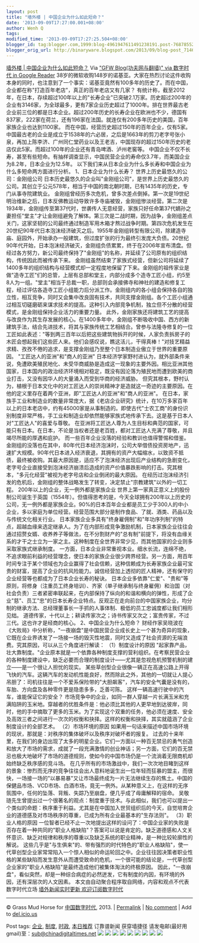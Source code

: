 ```yaml
---
layout: post
title: "墙外楼 | 中国企业为什么如此短命？"
date: '2013-09-09T17:27:00.001+08:00'
author: Wenh Q
tags:
modified_time: '2013-09-09T17:27:25.504+08:00'
blogger_id: tag:blogger.com,1999:blog-4961947611491238191.post-7687855242598619998
blogger_orig_url: http://binaryware.blogspot.com/2013/09/blog-post_7146.html
---
```

[
墙外楼 |
中国企业为什么如此短命？](http://feedproxy.google.com/~r/chinagfwblog/~3/kBjdl4Ei8kU/)
Via ["GFW Blog(功夫网与翻墙)" via 数字时代 in Google
Reader](https://www.blogger.com/blogger.g?blogID=4961947611491238191&pli=1)
38岁的微软收购148岁的诺基亚。大家在热烈讨论这件收购本身的同时，也注意到了一个事实：诺基亚竟然有100多年的历史了。而在中国，企业都在称"打造百年老店"，真正的百年老店又有几家？
有统计称，截至2012年，在日本，存续超过100年以上的"长寿企业"已突破2.1万家。历史超过200年的企业有3146家，为全球最多，更有7家企业历史超过了1000年。排在世界最古老企业前三位的都是日本企业。超过200年历史的长寿企业在欧洲也不少，德国有837家，222家在荷兰，还有196家在法国。就连仅有200多年历史的美国，百年家族企业也达到1100家。
而在中国，经营历史超过150年的百年企业，仅有5家。中国最古老的企业是成立于1538年的六必居，之后是1663年的剪刀老字号张小泉，再加上陈李济、广州同仁堂药业以及王老吉，中国现存的超过150年历史的老店仅此5家。而超过100年的企业还有青岛啤酒、泸州老窖等。
中国企业不仅不长寿，甚至有些短命。有抽样调查显示，中国民营企业的寿命仅3.7年，而美国企业为8.2年，日本企业为12.5年。
以下我们来从日本企业为什么多长寿和中国企业为什么多短命两方面进行分析。
1、日本企业为什么长寿？
世界上历史最悠久的公司：金刚组公司
日本历史最悠久的企业叫"金刚组公司"，是世界上历史最悠久的公司。其创立于公元578年，相当于中国的南北朝时期，已有1435年的历史，专门从事寺院建筑业。
金刚组曾经历多次危机，曾多次差点倒掉。第一次是19世纪明治维新之后，日本反佛教运动导致许多寺庙被毁，金刚组惨淡经营。第二次是1934年，金刚组传至第37代时，世袭传人无意经营，家族只好任命第37代嫡孙之妻担任"堂主"才让金刚组避免了解体。第三次是二战时期，因为战争，金刚组差点关门，这家坚韧的公司最终通过制造军用木箱才熬过战争时期。第四次危机发生在20世纪90年代日本泡沫经济破灭之后。1955年金刚组转型有限公司，除建造寺庙、庭园外，开始承办一般建筑，但过度扩张的行为最终引发庞大负债。20世纪90年代开始，日本泡沫经济破灭，金刚组负债累累，终于在2006年宣布清盘。但经过各方努力，新公司最终保持了"金刚组"的名称，并延续了公司原有的组织结构，传统因此而被传承下来。
金刚组虽然结束了家族式经营，但新公司将延续了1400多年的组织结构与经营模式却一定程度地保留了下来。金刚组的祖传家业是做"造寺工匠"们的总管，上层有总部和堂主，内部分成多个造寺工匠小组，约5至8人为一组。"堂主"相当于总裁一职，总部则会承接佛寺和神社的建造和修复工程，经过评估各造寺工匠小组能力后分派工作。金刚组内的各小组会保持各自的独立性，相互竞争，同时又会集中改良固有技术，共同支撑金刚组。各个工匠小组通过相互切磋磨砺来谋求技术的提高。这种引入内部竞争机制，独立但不分散的经营模式，是金刚组保持企业活力的重要力量。
此外，金刚家族还将建筑工艺的提高与改良作为其生存发展的核心。在1400多年中，金刚组不断吸收中国、西方的新建筑手法，结合先进技术，将其与家族传统工艺相结合。曾参与法隆寺修复的一位工匠如此表述："等到两三百年以后把这些建筑物拆开的时候，人家负责拆房子的木匠会想起我们这些匠人来。他们会感叹说，瞧这活儿，干得真棒！"对技艺精益求精、孜孜不倦的追求，是支撑金刚组乃至整个日本制造业傲立于世界的重要原因。
"工匠达人的亚洲"和"商人的亚洲"
日本经济学家野村进认为，就外部条件来说，免遭欧美殖民地化、未受华商威胁是造成这一现象的主要外因。相比亚洲其他国家，日本国内的政治经济环境相对稳定，既没有因沦落为殖民地而遭到欧美的商业打击，又没有因华人的大量涌入而受到华商的经济威胁。
但究其根本，野村认为，植根于日本文化中的对工匠达人的崇尚精神才是造就这一奇迹的主要原因。在他的定义里存在着两个亚洲，即"工匠达人的亚洲"和"商人的亚洲"。
在日本，家族手工业和制造业的数量非常庞大，据《老店企业研究》统计，在10万多家百年以上的日本老店中，约有45000家是从事制造的。即使古代"士农工商"的身份识别制度非常严格，手工业和制造业却依然能够家族式地传承下去。这是基于日本人对"工匠达人"的喜爱与尊敬。
在亚洲将工匠达人尊为人生目标和典范的国家，可能只有日本。在日本，不论是当权者还是老百姓，都对工匠达人充满了尊敬，并且竭尽所能的厚遇和庇护。
而一些百年企业没落的经验和教训也值得警惕和借鉴。
金刚组的没落也在其中，80年代日本经济泡沫时，公司大举借债投资房地产，迅速扩大规模。90年代日本进入经济衰退，其拥有的资产大幅缩水，以致资不抵债，最终被收购。其最大原因是，适应不了泡沫经济出现后产业结构的急剧变化，老字号企业直接受到泡沫经济崩溃后造成的资产价值暴跌影响的打击。究其根本，"多元化经营"被视为老字号店和企业倒闭的最大原因。
在经历过泡沫经济引发的危机后，金刚组的整体战略发生了转变，决定禁止"宗教建筑"以外的一切工程。
200年以上的企业，无一例外都是家族企业
世界上第一家真正意义上的股份制公司诞生于英国（1554年）。但值得思考的是，今天全球拥有200年以上历史的公司，无一例外都是家族企业。90%的日本百年企业都是员工少于300人的中小企业，多以家庭为单位经营。经营范围大部分是制作食品、了就、酒类、药品以及与传统文化相关行业。
日本家族企业多具有"终身雇佣制"和"年功序列制"的特点，超越血缘来选定继承人。为了在内部形成竞争激励机制，日本家族企业往往会通过招赘女婿、收养养子等做法，在不分割财产的"总有制"前提下，将没有血缘关系的才干之士立为一家之主。这种制度在全世界非常少见，而其他国家的企业则多采取家族式继承制度。
一方面，日本企业非常重视本业。细水长流，连绵不绝，不追求眼前利益的经营理念，使日本的家族企业很少跨界经营。另一方面，用百年时间专注于某个领域也为企业赢得了社会信赖，这种信赖成为长寿家族企业最可宝贵的财富，提高了企业的抗风险能力。诚信经营加上透彻的匠人精神，还有保守的企业经营等也都成为了日本企业长寿的秘诀。
日本企业多依靠"仁爱"、"贵和"等原则，将修身（注重员工终身培训）、齐家（单子继承制与终身雇佣）和治国（对社会负责）三者紧密串联起来，在内部保持了纵向的和谐和横向的弹性，形成了企业"慈"、员工"忠"的日本长寿企业特点。反观正在走向前台的中国家族企业，均分制的继承方法、总经理董事长一手抓的人事体制、极低的员工忠诚度都让我们相形见绌。
道德传家，十代以上；耕读传家次之；诗书传家又次之；富贵传家，不过三代。这也许才是经商的核心。
2、中国企业为什么短命？
财经作家吴晓波在《大败局》中分析称，"一夜崩盘"是中国民营企业成长史上一个甚为奇异的现象，它既在企业界诱发了一场接一场的毁灭性地震，同时又造成了社会资源的无端浪费。究其原因，可以从三个角度进行解读：
（1）制度设计的原因
"起家靠产品，壮大靠制度。"企业原本就是一个依靠各种制度支撑的营利组织。在考察民营企业的各种制度建设中，缺乏必要而合理的制度设计——尤其是忽视危机预警机制的建立——是一个很让人担忧的现实。
某些草创型企业很像一辆正在高速公路上开得飞快的汽车。这辆汽车的发动机性能良好，然而除此之外，其他的一切就让人提心吊胆了：司机往往是一个不爱系保险带的"大胆飙客"，汽车的安全气囊是没有的，车胎、方向盘及各种零件更是隐患多多，乏善可陈。
这样一辆高速行驶中的汽车，谁能保证它的安全？
市场竞争中的企业，如同一群人穿越一片长满玉米和充满陷阱的玉米地。穿越者的优胜条件是：他必须比其他的人更早地到达彼岸，同时，他的手中摘取了更多的玉米。为了实现这个双重的任务，他必须在速度、安全及高效三者之间进行一次次的权衡和抉择。这样的权衡和抉择，其实就蕴涵了企业制度设计的全部艺术。
（2）市场环境的原因
如果用一句话来描述中国市场环境的现状，那就是：对秩序的集体破坏以及秩序对破坏者的报复。
过去的十来年里，在我们的身边出现了太多的明星企业。它们一方面以一种百无禁忌的勇气创造和放大了市场的需求，成就了一段充满激情的创业神话；另一方面，它们的百无禁忌也极大地破坏了市场的道德规则，使如今的中国市场仍是一个流淌着无限商机却始终缺乏秩序感的竞斗场。
在几乎所有的市场激战中，我们一次次地目睹到这样的景象：惨烈而无序的竞争往往会出人意料地诞生出一位年轻而狂暴的盟主，而很快，一场接一场的"以暴易暴"又让市场最终成为一片无法继续生存的焦土。中国的保健品市场、VCD市场、白酒市场，竟无一例外。从某种意义上，在这样的无序氛围中，任何的坠落、背叛、失踪乃至崩盘，便几乎成了毋庸解释的宿命。
吴敬琏先生曾提出过一个很著名的观点：制度重于技术。与此相似，我们也可以提出一个类似的命题：秩序重于利益。尤其是在中国加入世贸组织后的今天，自觉培育企业的道德感及对市场秩序的尊重，已成为所有企业最基本的"生存法则"。
（3）职业人格的原因
一位智者已经不止一次地提出这样的设问了：中国企业家的失败是否存在着一种共同的"职业人格缺陷"？答案可以说是肯定的。缺乏道德感和人文关怀意识、缺乏对规律和秩序的尊重以及缺乏系统的职业精神，是一种比较轮廓性的解说。
这些几乎是"与生俱来"的、带有强烈的时代特色的"职业人格缺陷"，使一代草创型企业家常常陷入一个惊人相似的命运轮回之中。企业往往因决策者职业性格的某些缺陷而发生意外从而遭受致命的危机，一个很可能的结论是，一代草创型企业家的"职业人格缺陷"是最终造成他们被集体淘汰的终极原因。
因此，"一夜崩盘"，看似突然，却是一种综合病症的必然迸发，它有制度的内因，有环境的外因，还有深层次的人文因素。
本文由自动聚合程序取自网络，内容和观点不代表数字时代立场
[墙外新闻实时更新 欢迎订阅数字时代](http://eepurl.com/msuvD)

* * * * *

© Grass Mud Horse for
[中国数字时代](http://chinadigitaltimes.net/chinese), 2013. |
[Permalink](http://chinadigitaltimes.net/chinese/2013/09/%E5%A2%99%E5%A4%96%E6%A5%BC-%E4%B8%AD%E5%9B%BD%E4%BC%81%E4%B8%9A%E4%B8%BA%E4%BB%80%E4%B9%88%E5%A6%82%E6%AD%A4%E7%9F%AD%E5%91%BD%EF%BC%9F/)
| [No
comment](http://chinadigitaltimes.net/chinese/2013/09/%E5%A2%99%E5%A4%96%E6%A5%BC-%E4%B8%AD%E5%9B%BD%E4%BC%81%E4%B8%9A%E4%B8%BA%E4%BB%80%E4%B9%88%E5%A6%82%E6%AD%A4%E7%9F%AD%E5%91%BD%EF%BC%9F/#comments)
| Add to
[del.icio.us](http://del.icio.us/post?url=http://chinadigitaltimes.net/chinese/2013/09/%E5%A2%99%E5%A4%96%E6%A5%BC-%E4%B8%AD%E5%9B%BD%E4%BC%81%E4%B8%9A%E4%B8%BA%E4%BB%80%E4%B9%88%E5%A6%82%E6%AD%A4%E7%9F%AD%E5%91%BD%EF%BC%9F/&title=%E5%A2%99%E5%A4%96%E6%A5%BC%20%7C%20%E4%B8%AD%E5%9B%BD%E4%BC%81%E4%B8%9A%E4%B8%BA%E4%BB%80%E4%B9%88%E5%A6%82%E6%AD%A4%E7%9F%AD%E5%91%BD%EF%BC%9F)

 Post tags:
[企业](http://chinadigitaltimes.net/chinese/tag/%E4%BC%81%E4%B8%9A/?category=10466),
[制度](http://chinadigitaltimes.net/chinese/tag/%E5%88%B6%E5%BA%A6/?category=10466),
[时政](http://chinadigitaltimes.net/chinese/tag/%E6%97%B6%E6%94%BF/?category=10466),
[本日推荐](http://chinadigitaltimes.net/chinese/tag/%E6%9C%AC%E6%97%A5%E6%8E%A8%E8%8D%90/?category=10466)
 订靠谱新闻 获穿墙捷径
请发电邮(最好用gmail)至：sub@chinadigitaltimes.net
[![](http://feeds.feedburner.com/~ff/chinagfwblog?d=yIl2AUoC8zA)](http://feeds.feedburner.com/~ff/chinagfwblog?a=kBjdl4Ei8kU:I2fTIIRG9sI:yIl2AUoC8zA)
[![](http://feeds.feedburner.com/~ff/chinagfwblog?i=kBjdl4Ei8kU:I2fTIIRG9sI:-BTjWOF_DHI)](http://feeds.feedburner.com/~ff/chinagfwblog?a=kBjdl4Ei8kU:I2fTIIRG9sI:-BTjWOF_DHI)
[![](http://feeds.feedburner.com/~ff/chinagfwblog?i=kBjdl4Ei8kU:I2fTIIRG9sI:F7zBnMyn0Lo)](http://feeds.feedburner.com/~ff/chinagfwblog?a=kBjdl4Ei8kU:I2fTIIRG9sI:F7zBnMyn0Lo)
[![](http://feeds.feedburner.com/~ff/chinagfwblog?i=kBjdl4Ei8kU:I2fTIIRG9sI:V_sGLiPBpWU)](http://feeds.feedburner.com/~ff/chinagfwblog?a=kBjdl4Ei8kU:I2fTIIRG9sI:V_sGLiPBpWU)
[![](http://feeds.feedburner.com/~ff/chinagfwblog?d=qj6IDK7rITs)](http://feeds.feedburner.com/~ff/chinagfwblog?a=kBjdl4Ei8kU:I2fTIIRG9sI:qj6IDK7rITs)
[![](http://feeds.feedburner.com/~ff/chinagfwblog?d=l6gmwiTKsz0)](http://feeds.f%20%20%20eedburner.com/~ff/chinagfwblog?a=kBjdl4Ei8kU:I2fTIIRG9sI:l6gmwiTKsz0)
[![](http://feeds.feedburner.com/~ff/chinagfwblog?i=kBjdl4Ei8kU:I2fTIIRG9sI:gIN9vFwOqvQ)](http://feeds.feedburner.com/~ff/chinagfwblog?a=kBjdl4Ei8kU:I2fTIIRG9sI:gIN9vFwOqvQ)
[![](http://feeds.feedburner.com/~ff/chinagfwblog?d=TzevzKxY174)](http://feeds.feedburner.com/~ff/chinagfwblog?a=kBjdl4Ei8kU:I2fTIIRG9sI:TzevzKxY174)
![](http://feeds.feedburner.com/~r/chinagfwblog/~4/kBjdl4Ei8kU)
